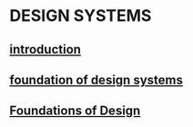 # DESIGN SYSTEMS

## [introduction](Docs/1.%20Introduction/readme.md)

## [foundation of design systems](Docs/2.%20Foundations%20of%20Design%20Systems/readme.md)

## [Foundations of Design](Docs/3.%20Foundations%20of%20Design/readme.md)

